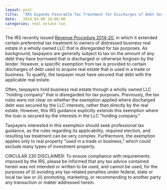 ```yaml
---
layout: post
title:  "IRS Expands Favorable Tax Treatment for Discharges of Debt Securing Business Real Estate"
date:   2014-03-06 18:00:00
categories: real estate tax
---
```

The IRS recently issued [Revenue Procedure 2014-20][Prop Regs cite], in which it extended certain preferential tax treatment to owners of 
distressed business real estate in a wholly owned LLC that is disregarded for tax purposes. As background, taxpayers are generally subject 
to tax on the amount of any debt they have borrowed that is discharged or otherwise forgiven by the lender. However, a specific exemption 
from tax is provided to certain discharges of debt used to acquire real estate that is used in a trade or business. To qualify, the taxpayer 
must have secured that debt with the applicable real estate.  

Often, taxpayers hold business real estate through a wholly owned LLC "holding company" that is disregarded for tax purposes. Previously, the 
tax rules were not clear on whether the exemption applied where discharged debt was secured by the LLC interests, rather than directly by the 
real estate. However, this IRS guidance explicitly extends this exemption where the loan is secured by the interests in the LLC "holding 
company."  

Taxpayers interested in this exemption should seek professional tax guidance, as the rules regarding its applicability, required election, and 
resulting tax treatment can be very complex. Furthermore, the exemption applies only to real property "used in a trade or business," which could 
exclude many types of investment property.  

CIRCULAR 230 DISCLAIMER: To ensure compliance with requirements imposed by the IRS, please be informed that any tax advice contained herein was not intended or written to be 
used, and cannot be used, for the purposes of (i) avoiding any tax-related penalties under federal, state or local tax law or (ii) promoting, marketing, or recommending to 
another party any transaction or matter addressed herein.  

[Prop Regs cite]: http://www.irs.gov/irb/2014-9_IRB/ar09.html